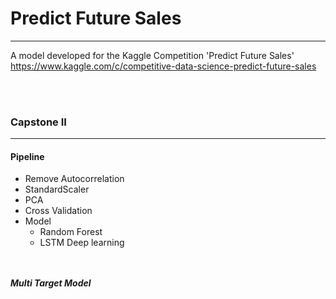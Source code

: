 # Predict Future Sales  
_____  
A model developed for the Kaggle Competition 'Predict Future Sales'  
https://www.kaggle.com/c/competitive-data-science-predict-future-sales 

<br></br>

### Capstone II
---  

#### Pipeline 
- Remove Autocorrelation
- StandardScaler
- PCA
- Cross Validation
- Model  
  - Random Forest
  - LSTM Deep learning

<br></br>
***Multi Target Model***  


